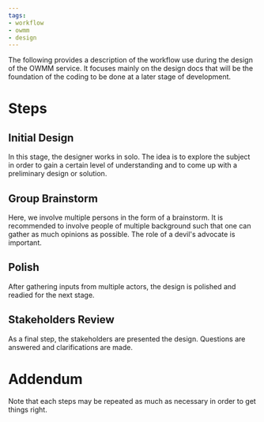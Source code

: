 ```yaml
---
tags:
- workflow
- owmm
- design
---
```


The following provides a description of the workflow use during the design of the OWMM service. It focuses mainly on the design docs that will be the foundation of the coding to be done at a later stage of development.

# Steps

## Initial Design

In this stage, the designer works in solo. The idea is to explore the subject in order to gain a certain level of understanding and to come up with a preliminary design or solution.

## Group Brainstorm

Here, we involve multiple persons in the form of a brainstorm. It is recommended to involve people of multiple background such that one can gather as much opinions as possible. The role of a devil's advocate is important.

## Polish

After gathering inputs from multiple actors, the design is polished and readied for the next stage.

## Stakeholders Review

As a final step, the stakeholders are presented the design. Questions are answered and clarifications are made.

# Addendum

Note that each steps may be repeated as much as necessary in order to get things right.